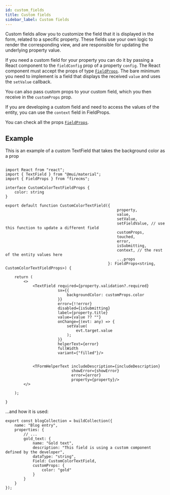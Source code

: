 ```yaml
---
id: custom_fields
title: Custom fields
sidebar_label: Custom fields
---
```


Custom fields allow you to customize the field that it is displayed in the 
form, related to a specific property. These fields use your own logic to 
render the corresponding view, and are responsible for updating the underlying
property value.

If you need a custom field for your property you can do it by passing a React
component to the `fieldConfig` prop of a property `config`. The React component must
accept the props of type [`FieldProps`](../api/interfaces/fieldprops).
The bare minimum you need to implement
is a field that displays the received `value` and uses the `setValue` callback.

You can also pass custom props to your custom field, which you then receive in
the `customProps` prop.

If you are developing a custom field and need to access the values of the
entity, you can use the `context` field in FieldProps.

You can check all the props [`FieldProps`](../api/interfaces/fieldprops).


## Example

This is an example of a custom TextField that takes the background color as a prop

```tsx

import React from "react";
import { TextField } from "@mui/material";
import { FieldProps } from "firecms";

interface CustomColorTextFieldProps {
    color: string
}

export default function CustomColorTextField({
                                                 property,
                                                 value,
                                                 setValue,
                                                 setFieldValue, // use this function to update a different field
                                                 customProps,
                                                 touched,
                                                 error,
                                                 isSubmitting,
                                                 context, // the rest of the entity values here
                                                 ...props
                                             }: FieldProps<string, CustomColorTextFieldProps>) {

    return (
        <>
            <TextField required={property.validation?.required}
                       sx={{
                           backgroundColor: customProps.color
                       }}
                       error={!!error}
                       disabled={isSubmitting}
                       label={property.title}
                       value={value ?? ""}
                       onChange={(evt: any) => {
                           setValue(
                               evt.target.value
                           );
                       }}
                       helperText={error}
                       fullWidth
                       variant={"filled"}/>


            <TFormHelperText includeDescription={includeDescription}
                             showError={showError}
                             error={error}
                             property={property}/>
        </>

    );

}
```

...and how it is used:
```tsx
export const blogCollection = buildCollection({
    name: "Blog entry",
    properties: {
        // ...
        gold_text: {
            name: "Gold text",
            description: "This field is using a custom component defined by the developer",
            dataType: "string",
            Field: CustomColorTextField,
            customProps: {
                color: "gold"
            }
        }
    }
});
```
